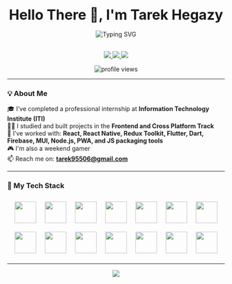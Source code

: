 <div align="center" style="font-size: 32px; font-weight: bold;">
  Hello There 👋, I'm Tarek Hegazy
</div>

<br/>

<div align="center">
  <img src="https://readme-typing-svg.herokuapp.com?font=Fira+Code&size=28&pause=1000&center=true&vCenter=true&width=500&lines=Frontend+Developer;React+Native+Developer;Flutter+Developer;ITI+Internship+Graduate;Clean+Code+Enthusiast" alt="Typing SVG" />
</div>

<br/>

<p align="center">
  <a href="mailto:tarek95506@gmail.com">
    <img src="https://img.shields.io/badge/-Gmail-D14836?style=for-the-badge&logo=gmail&logoColor=white" />
  </a>
  <a href="https://github.com/Tarek-Hegazy">
    <img src="https://img.shields.io/badge/-GitHub-181717?style=for-the-badge&logo=github&logoColor=white" />
  </a>
  <a href="https://www.linkedin.com/in/tarek-hegazy97">
    <img src="https://img.shields.io/badge/-LinkedIn-0077B5?style=for-the-badge&logo=linkedin&logoColor=white" />
  </a>
</p>

<p align="center">
  <img src="https://komarev.com/ghpvc/?username=Tarek-Hegazy&label=Profile%20views&color=6c5ce7&style=flat" alt="profile views" />
</p>

---

### 💡 About Me

🎓 I’ve completed a professional internship at **Information Technology Institute (ITI)**  
🧑‍💻 I studied and built projects in the **Frontend and Cross Platform Track**  
💪 I’ve worked with: **React, React Native, Redux Toolkit, Flutter, Dart, Firebase, MUI, Node.js, PWA, and JS packaging tools**  
🎮 I'm also a weekend gamer  
📫 Reach me on: **tarek95506@gmail.com**

---

### 🚀 My Tech Stack

<div align="center" style="max-width: 700px; margin: auto; display: flex; flex-wrap: wrap; justify-content: center;">
  <img src="https://cdn.jsdelivr.net/gh/devicons/devicon/icons/html5/html5-original.svg" width="50" style="margin: 10px;" />
  <img src="https://cdn.jsdelivr.net/gh/devicons/devicon/icons/css3/css3-original.svg" width="50" style="margin: 10px;" />
  <img src="https://cdn.jsdelivr.net/gh/devicons/devicon/icons/javascript/javascript-original.svg" width="50" style="margin: 10px;" />
  <img src="https://cdn.jsdelivr.net/gh/devicons/devicon/icons/typescript/typescript-original.svg" width="50" style="margin: 10px;" />
  <img src="https://cdn.jsdelivr.net/gh/devicons/devicon/icons/react/react-original.svg" width="50" style="margin: 10px;" />
  <img src="https://cdn.jsdelivr.net/gh/devicons/devicon/icons/redux/redux-original.svg" width="50" style="margin: 10px;" />
  <img src="https://cdn.jsdelivr.net/gh/devicons/devicon/icons/nextjs/nextjs-original.svg" width="50" style="margin: 10px;" />
  <img src="https://cdn.jsdelivr.net/gh/devicons/devicon/icons/flutter/flutter-original.svg" width="50" style="margin: 10px;" />
  <img src="https://cdn.jsdelivr.net/gh/devicons/devicon/icons/dart/dart-original.svg" width="50" style="margin: 10px;" />
  <img src="https://cdn.jsdelivr.net/gh/devicons/devicon/icons/firebase/firebase-plain.svg" width="50" style="margin: 10px;" />
  <img src="https://cdn.jsdelivr.net/gh/devicons/devicon/icons/nodejs/nodejs-original.svg" width="50" style="margin: 10px;" />
  <img src="https://cdn.jsdelivr.net/gh/devicons/devicon/icons/git/git-original.svg" width="50" style="margin: 10px;" />
  <img src="https://cdn.jsdelivr.net/gh/devicons/devicon/icons/vscode/vscode-original.svg" width="50" style="margin: 10px;" />
  <img src="https://cdn.jsdelivr.net/gh/devicons/devicon/icons/figma/figma-original.svg" width="50" style="margin: 10px;" />
</div>

---

<p align="center">
  <img src="https://capsule-render.vercel.app/api?type=waving&color=6C63FF&height=100&section=footer"/>
</p>
